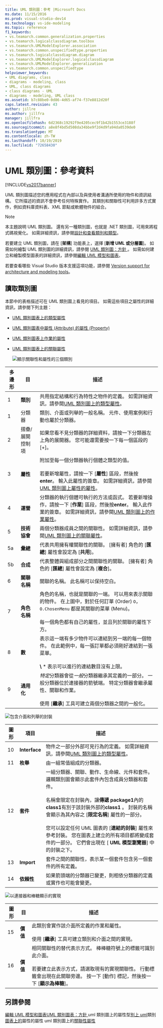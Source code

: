 ```yaml
---
title: UML 類別圖：參考 |Microsoft Docs
ms.date: 11/15/2016
ms.prod: visual-studio-dev14
ms.technology: vs-ide-modeling
ms.topic: reference
f1_keywords:
- vs.teamarch.common.generalization.properties
- vs.teamarch.logicalclassdiagram.toolbox
- vs.teamarch.UMLModelExplorer.association
- vs.teamarch.common.unspecifiedtype.properties
- vs.teamarch.logicalclassdiagram.diagram
- vs.teamarch.UMLModelExplorer.logicalclassdiagram
- vs.teamarch.UMLModelExplorer.generalization
- vs.teamarch.common.unspecifiedtype
helpviewer_keywords:
- UML diagrams, class
- diagrams - modeling, class
- UML, class diagrams
- class diagrams - UML
- diagrams - modeling, UML class
ms.assetid: b7c88be0-0d86-4d65-af74-f37e8812d20f
caps.latest.revision: 43
author: jillre
ms.author: jillfra
manager: jillfra
ms.openlocfilehash: 6d2368c19292f9e4205cec9f1b42b1553ce3188f
ms.sourcegitcommit: a8e8f4bd5d508da34bbe9f2d4d9fa94da0539de0
ms.translationtype: MT
ms.contentlocale: zh-TW
ms.lasthandoff: 10/19/2019
ms.locfileid: "72658430"
---
```

# <a name="uml-class-diagrams-reference"></a>UML 類別圖：參考資料
[!INCLUDE[vs2017banner](../includes/vs2017banner.md)]

UML 類別圖描述您的應用程式在內部以及與使用者溝通所使用的物件和資訊結構。 它所描述的資訊不會參考任何特殊實作。 其類別和關聯性可利用許多方式實作，例如資料庫資料表、XML 節點或軟體物件的組合。

> [!NOTE]
> 本主題說明 UML 類別圖。 還有另一種類別圖，也就是 .NET 類別圖，可用來將程式碼視覺化。 如需詳細資訊，請參閱[設計和查看類別和類型](http://go.microsoft.com/fwlink/?LinkId=142231)。

 若要建立 UML 類別圖，請在 [**架構**] 功能表上，選擇 [**新增 UML 或分層圖**]。 如需如何繪製 UML 類別圖的詳細資訊，請參閱 [UML 類別圖：方針 ](../modeling/uml-class-diagrams-guidelines.md)。 如需如何建立和繪製模型圖表的詳細資訊，請參閱[編輯 UML 模型和圖表](../modeling/edit-uml-models-and-diagrams.md)。

 若要查看哪些 Visual Studio 版本支援這項功能，請參閱 [Version support for architecture and modeling tools](../modeling/what-s-new-for-design-in-visual-studio.md#VersionSupport)。

## <a name="reading-class-diagrams"></a>讀取類別圖
 本節中的表格描述可在 UML 類別圖上看見的項目。 如需這些項目之屬性的詳細資訊，請參閱下列主題：

- [UML 類別圖表上的類型屬性](../modeling/properties-of-types-on-uml-class-diagrams.md)

- [UML 類別圖表中屬性 (Attribute) 的屬性 (Property)](../modeling/properties-of-attributes-on-uml-class-diagrams.md)

- [UML 類別圖表上作業的屬性](../modeling/properties-of-operations-on-uml-class-diagrams.md)

- [UML 類別圖表上的關聯屬性](../modeling/properties-of-associations-on-uml-class-diagrams.md)

  ![顯示關聯性和屬性的三個類別](../modeling/media/uml-classovreading.png "UML_ClassOvReading")

| **多邊形** |       **目**        |                                                                                                                                                             **描述**                                                                                                                                                              |
|-----------|--------------------------|------------------------------------------------------------------------------------------------------------------------------------------------------------------------------------------------------------------------------------------------------------------------------------------------------------------------------------------|
|     1     |        **類別**         |                                                           共用指定結構和行為特性之物件的定義。 如需詳細資訊，請參閱[UML 類別圖上的類型屬性](../modeling/properties-of-types-on-uml-class-diagrams.md)。                                                            |
|     1     |        分類器        |                                                                                                             類別、介面或列舉的一般名稱。 元件、使用案例和行動也屬於分類器。                                                                                                             |
|     2     | 摺疊/展開控制項 |                                                                                         如果您看不見分類器的詳細資料，請按一下分類器左上角的展開器。 您可能還需要按一下每一個區段的 [+]。                                                                                         |
|     3     |      **屬性**       |   附加至每一個分類器執行個體之類型的值。<br /><br /> 若要新增屬性，請按一下 [**屬性**] 區段，然後按**enter**。 輸入此屬性的簽章。 如需詳細資訊，請參閱[UML 類別圖上屬性的屬性](../modeling/properties-of-attributes-on-uml-class-diagrams.md)。   |
|     4     |      **運營**       | 分類器的執行個體可執行的方法或函式。 若要新增操作，請按一下 [**作業**] 區段，然後按**enter**。 輸入此作業的簽章。 如需詳細資訊，請參閱[UML 類別圖上的作業屬性](../modeling/properties-of-operations-on-uml-class-diagrams.md)。 |
|     5     |     **技術協會**      |                                                                  兩個分類器成員之間的關聯性。 如需詳細資訊，請參閱[UML 類別圖上的關聯屬性](../modeling/properties-of-associations-on-uml-class-diagrams.md)。                                                                   |
|    5a     |     **彙總**      |                                                                                                    代表共用擁有權關聯性的關聯。 [擁有者] 角色的 [**匯總**] 屬性會設定為 [**共用**]。                                                                                                     |
|    5b     |     **合成**      |                                                                                                      代表整體與組成部分之間關聯性的關聯。 [擁有者] 角色的 [**匯總**] 屬性會設定為 [**複合**]。                                                                                                      |
|     6     |   **關聯名稱**   |                                                                                                                                         關聯的名稱。 此名稱可以保持空白。                                                                                                                                          |
|     7     |      **角色名稱**       |                       角色的名稱，也就是關聯的一端。 可以用來表示關聯的物件。 在上圖中，對於任何訂單 (Order) `O`，`O.ChosenMenu` 都是其關聯的菜單 (Menu)。<br /><br /> 每一個角色都有自己的屬性，並且列於關聯的屬性下方。                       |
|     8     |     **數**     |                                         表示這一端有多少物件可以連結到另一端的每一個物件。 在此範例中，每一張訂單都必須剛好連結到一張菜單。<br /><br /> **\\** \* 表示可以進行的連結數目沒有上限。                                         |
|     9     |    **通用化**    |  *特定*分類器會從*一般*分類器繼承其定義的一部分。 一般分類器位於連接器的箭號端。 特定分類器會繼承屬性、關聯和作業。<br /><br /> 使用 [**繼承**] 工具可建立兩個分類器之間的一般化。   |

 ![包含介面和列舉的封裝](../modeling/media/uml-classovpackage.png "UML_ClassOvPackage")

|圖形|項目|描述|
|-----------|-------------|-----------------|
|10|**Interface**|物件之一部分外部可見行為的定義。 如需詳細資訊，請參閱[UML 類別圖上的類型屬性](../modeling/properties-of-types-on-uml-class-diagrams.md)。|
|11|**枚舉**|由一組常值組成的分類器。|
|12|**套件**|一組分類器、關聯、動作、生命線、元件和套件。 邏輯類別圖會顯示此套件內包含成員分類器和套件。<br /><br /> 名稱會限定在封裝內，讓**傳遞 package1**內的**class1**有別于該封裝外部的**class1** 。 封裝的名稱會顯示為其內容之 [**限定名稱**] 屬性的一部分。<br /><br /> 您可以設定任何 UML 圖表的 [**連結的封裝**] 屬性來參考封裝。 您在圖表上建立的所有項目都將變成套件的一部分。 它們會出現在 [ **UML 模型瀏覽器**] 中的封裝之下。|
|13|**Import**|套件之間的關聯性，表示某一個套件包含另一個套件的所有定義。|
|14|**依賴性**|如果箭頭端的分類器已變更，則相依分類器的定義或實作也可能會變更。|

 ![以連接器和棒糖顯示的實現](../modeling/media/uml-classovrealize.png "UML_ClassOvRealize")

|圖形|**目**|描述|
|-----------|-----------------|-----------------|
|15|**價值**|此類別會實作該介面所定義的作業和屬性。<br /><br /> 使用 [**繼承**] 工具可建立類別和介面之間的實現。|
|16|**價值**|相同關聯性的替代表示方式。 棒棒糖符號上的標籤可識別此介面。<br /><br /> 若要建立此表示方式，請選取現有的實現關聯性。 行動標籤會出現在此關聯旁邊。 按一下 [動作] 標記，然後按一下 [**顯示為棒糖**]。|

## <a name="see-also"></a>另請參閱
 [編輯 UML 模型和圖表](../modeling/edit-uml-models-and-diagrams.md)[UML 類別圖表：方針 ](../modeling/uml-class-diagrams-guidelines.md) uml 類別圖上的屬性型[別上 uml](../modeling/properties-of-types-on-uml-class-diagrams.md)類別[圖表上的](../modeling/properties-of-attributes-on-uml-class-diagrams.md)屬性的屬性 uml 類別圖上的[關聯](../modeling/properties-of-associations-on-uml-class-diagrams.md)[性屬性](../modeling/properties-of-operations-on-uml-class-diagrams.md)

